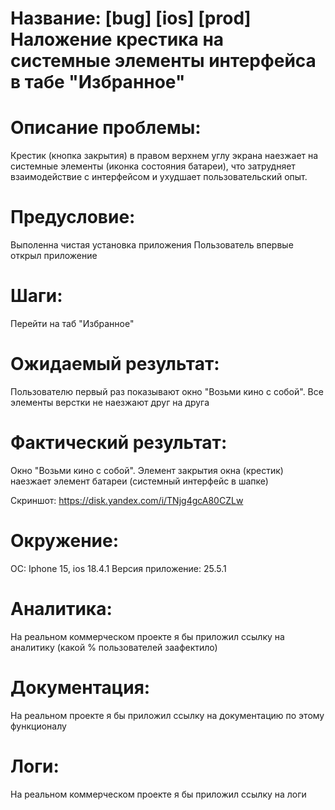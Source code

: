 
# Название: [bug] [ios] [prod] Наложение крестика на системные элементы интерфейса в табе "Избранное"
# Описание проблемы:

Крестик (кнопка закрытия) в правом верхнем углу экрана наезжает на системные элементы (иконка состояния батареи), что затрудняет взаимодействие с интерфейсом и ухудшает пользовательский опыт.

# Предусловие:

Выполенна чистая установка приложения 
Пользователь впервые открыл приложение

# Шаги: 

Перейти на таб "Избранное" 

# Ожидаемый результат: 

Пользователю первый раз показывают окно "Возьми кино с собой". Все элементы верстки не наезжают друг на друга 

# Фактический результат: 

Окно "Возьми кино с собой". Элемент закрытия окна (крестик) наезжает элемент батареи (системный интерфейс в шапке) 

Скриншот: https://disk.yandex.com/i/TNjg4gcA80CZLw

# Окружение: 

ОС: Iphone 15, ios 18.4.1 
Версия приложение: 25.5.1

# Аналитика: 

На реальном коммерческом проекте я бы приложил ссылку на аналитику (какой % пользователей заафектило)

# Документация: 

На реальном проекте я бы приложил ссылку на документацию по этому функционалу 

# Логи: 

На реальном коммерческом проекте я бы приложил ссылку на логи
